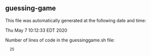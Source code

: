 ## guessing-game

This file was automatically generated at the following date and time:

Thu May  7 10:12:33 EDT 2020

Number of lines of code in the guessinggame.sh file:
 
      25
